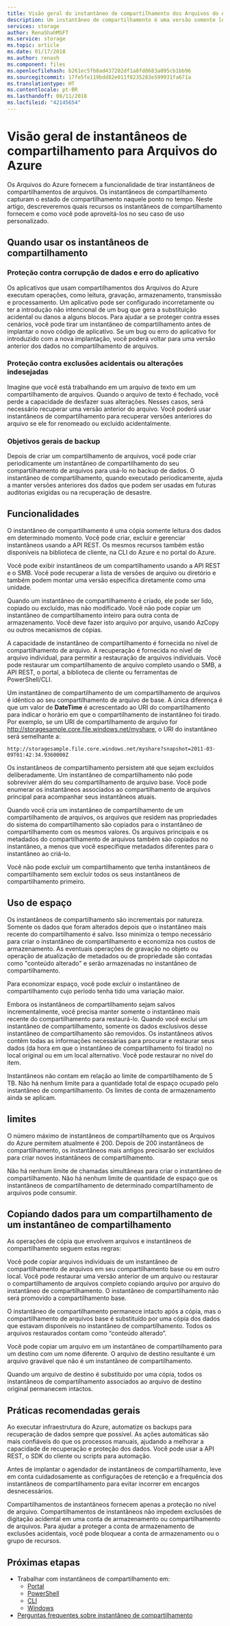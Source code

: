 ```yaml
---
title: Visão geral do instantâneo de compartilhamento dos Arquivos do Azure | Microsoft Docs
description: Um instantâneo de compartilhamento é uma versão somente leitura de um compartilhamento dos Arquivos do Azure feito em determinado momento, como uma maneira de fazer backup do compartilhamento.
services: storage
author: RenaShahMSFT
ms.service: storage
ms.topic: article
ms.date: 01/17/2018
ms.author: renash
ms.component: files
ms.openlocfilehash: b261ec5fb0ad437202df1a8fd8683a095cb1bb96
ms.sourcegitcommit: 17fe5fe119bdd82e011f8235283e599931fa671a
ms.translationtype: HT
ms.contentlocale: pt-BR
ms.lasthandoff: 08/11/2018
ms.locfileid: "42145654"
---
```

# <a name="overview-of-share-snapshots-for-azure-files"></a>Visão geral de instantâneos de compartilhamento para Arquivos do Azure 
Os Arquivos do Azure fornecem a funcionalidade de tirar instantâneos de compartilhamentos de arquivos. Os instantâneos de compartilhamento capturam o estado de compartilhamento naquele ponto no tempo. Neste artigo, descreveremos quais recursos os instantâneos de compartilhamento fornecem e como você pode aproveitá-los no seu caso de uso personalizado.

## <a name="when-to-use-share-snapshots"></a>Quando usar os instantâneos de compartilhamento

### <a name="protection-against-application-error-and-data-corruption"></a>Proteção contra corrupção de dados e erro do aplicativo
Os aplicativos que usam compartilhamentos dos Arquivos do Azure executam operações, como leitura, gravação, armazenamento, transmissão e processamento. Um aplicativo pode ser configurado incorretamente ou ter a introdução não intencional de um bug que gera a substituição acidental ou danos a alguns blocos. Para ajudar a se proteger contra esses cenários, você pode tirar um instantâneo de compartilhamento antes de implantar o novo código de aplicativo. Se um bug ou erro do aplicativo for introduzido com a nova implantação, você poderá voltar para uma versão anterior dos dados no compartilhamento de arquivos. 

### <a name="protection-against-accidental-deletions-or-unintended-changes"></a>Proteção contra exclusões acidentais ou alterações indesejadas
Imagine que você está trabalhando em um arquivo de texto em um compartilhamento de arquivos. Quando o arquivo de texto é fechado, você perde a capacidade de desfazer suas alterações. Nesses casos, será necessário recuperar uma versão anterior do arquivo. Você poderá usar instantâneos de compartilhamento para recuperar versões anteriores do arquivo se ele for renomeado ou excluído acidentalmente.

### <a name="general-backup-purposes"></a>Objetivos gerais de backup
Depois de criar um compartilhamento de arquivos, você pode criar periodicamente um instantâneo de compartilhamento do seu compartilhamento de arquivos para usá-lo no backup de dados. O instantâneo de compartilhamento, quando executado periodicamente, ajuda a manter versões anteriores dos dados que podem ser usadas em futuras auditorias exigidas ou na recuperação de desastre.

## <a name="capabilities"></a>Funcionalidades
O instantâneo de compartilhamento é uma cópia somente leitura dos dados em determinado momento. Você pode criar, excluir e gerenciar instantâneos usando a API REST. Os mesmos recursos também estão disponíveis na biblioteca de cliente, na CLI do Azure e no portal do Azure. 

Você pode exibir instantâneos de um compartilhamento usando a API REST e o SMB. Você pode recuperar a lista de versões de arquivo ou diretório e também podem montar uma versão específica diretamente como uma unidade. 

Quando um instantâneo de compartilhamento é criado, ele pode ser lido, copiado ou excluído, mas não modificado. Você não pode copiar um instantâneo de compartilhamento inteiro para outra conta de armazenamento. Você deve fazer isto arquivo por arquivo, usando AzCopy ou outros mecanismos de cópias.

A capacidade de instantâneo de compartilhamento é fornecida no nível de compartilhamento de arquivo. A recuperação é fornecida no nível de arquivo individual, para permitir a restauração de arquivos individuais. Você pode restaurar um compartilhamento de arquivo completo usando o SMB, a API REST, o portal, a biblioteca de cliente ou ferramentas de PowerShell/CLI.

Um instantâneo de compartilhamento de um compartilhamento de arquivos é idêntico ao seu compartilhamento de arquivo de base. A única diferença é que um valor de **DateTime** é acrescentado ao URI do compartilhamento para indicar o horário em que o compartilhamento de instantâneo foi tirado. Por exemplo, se um URI de compartilhamento de arquivo for http://storagesample.core.file.windows.net/myshare, o URI do instantâneo será semelhante a:
```
http://storagesample.file.core.windows.net/myshare?snapshot=2011-03-09T01:42:34.9360000Z
```

Os instantâneos de compartilhamento persistem até que sejam excluídos deliberadamente. Um instantâneo de compartilhamento não pode sobreviver além do seu compartilhamento de arquivo base. Você pode enumerar os instantâneos associados ao compartilhamento de arquivos principal para acompanhar seus instantâneos atuais. 

Quando você cria um instantâneo de compartilhamento de um compartilhamento de arquivos, os arquivos que residem nas propriedades do sistema do compartilhamento são copiados para o instantâneo de compartilhamento com os mesmos valores. Os arquivos principais e os metadados do compartilhamento de arquivos também são copiados no instantâneo, a menos que você especifique metadados diferentes para o instantâneo ao criá-lo.

Você não pode excluir um compartilhamento que tenha instantâneos de compartilhamento sem excluir todos os seus instantâneos de compartilhamento primeiro.

## <a name="space-usage"></a>Uso de espaço 
Os instantâneos de compartilhamento são incrementais por natureza. Somente os dados que foram alterados depois que o instantâneo mais recente do compartilhamento é salvo. Isso minimiza o tempo necessário para criar o instantâneo de compartilhamento e economiza nos custos de armazenamento. As eventuais operações de gravação no objeto ou operação de atualização de metadados ou de propriedade são contadas como "conteúdo alterado" e serão armazenadas no instantâneo de compartilhamento. 

Para economizar espaço, você pode excluir o instantâneo de compartilhamento cujo período tenha tido uma variação maior.

Embora os instantâneos de compartilhamento sejam salvos incrementalmente, você precisa manter somente o instantâneo mais recente do compartilhamento para restaurá-lo. Quando você exclui um instantâneo de compartilhamento, somente os dados exclusivos desse instantâneo de compartilhamento são removidos. Os instantâneos ativos contêm todas as informações necessárias para procurar e restaurar seus dados (da hora em que o instantâneo de compartilhamento foi tirado) no local original ou em um local alternativo. Você pode restaurar no nível do item.

Instantâneos não contam em relação ao limite de compartilhamento de 5 TB. Não há nenhum limite para a quantidade total de espaço ocupado pelo instantâneo de compartilhamento. Os limites de conta de armazenamento ainda se aplicam.

## <a name="limits"></a>limites
O número máximo de instantâneos de compartilhamento que os Arquivos do Azure permitem atualmente é 200. Depois de 200 instantâneos de compartilhamento, os instantâneos mais antigos precisarão ser excluídos para criar novos instantâneos de compartilhamento. 

Não há nenhum limite de chamadas simultâneas para criar o instantâneo de compartilhamento. Não há nenhum limite de quantidade de espaço que os instantâneos de compartilhamento de determinado compartilhamento de arquivos pode consumir. 

## <a name="copying-data-back-to-a-share-from-share-snapshot"></a>Copiando dados para um compartilhamento de um instantâneo de compartilhamento
As operações de cópia que envolvem arquivos e instantâneos de compartilhamento seguem estas regras:

Você pode copiar arquivos individuais de um instantâneo de compartilhamento de arquivos em seu compartilhamento base ou em outro local. Você pode restaurar uma versão anterior de um arquivo ou restaurar o compartilhamento de arquivos completo copiando arquivo por arquivo do instantâneo de compartilhamento. O instantâneo de compartilhamento não será promovido a compartilhamento base. 

O instantâneo de compartilhamento permanece intacto após a cópia, mas o compartilhamento de arquivos base é substituído por uma cópia dos dados que estavam disponíveis no instantâneo de compartilhamento. Todos os arquivos restaurados contam como “conteúdo alterado”.

Você pode copiar um arquivo em um instantâneo de compartilhamento para um destino com um nome diferente. O arquivo de destino resultante é um arquivo gravável que não é um instantâneo de compartilhamento.

Quando um arquivo de destino é substituído por uma cópia, todos os instantâneos de compartilhamento associados ao arquivo de destino original permanecem intactos.

## <a name="general-best-practices"></a>Práticas recomendadas gerais 
Ao executar infraestrutura do Azure, automatize os backups para recuperação de dados sempre que possível. As ações automáticas são mais confiáveis do que os processos manuais, ajudando a melhorar a capacidade de recuperação e proteção dos dados. Você pode usar a API REST, o SDK do cliente ou scripts para automação.

Antes de implantar o agendador de instantâneos de compartilhamento, leve em conta cuidadosamente as configurações de retenção e a frequência dos instantâneos de compartilhamento para evitar incorrer em encargos desnecessários.

Compartilhamentos de instantâneos fornecem apenas a proteção no nível de arquivo. Compartilhamentos de instantâneos não impedem exclusões de digitação acidental em uma conta de armazenamento ou compartilhamento de arquivos. Para ajudar a proteger a conta de armazenamento de exclusões acidentais, você pode bloquear a conta de armazenamento ou o grupo de recursos.

## <a name="next-steps"></a>Próximas etapas
- Trabalhar com instantâneos de compartilhamento em:
    - [Portal](storage-how-to-use-files-portal.md#create-and-modify-share-snapshots)
    - [PowerShell](storage-how-to-use-files-powershell.md#create-and-modify-share-snapshots)
    - [CLI](storage-how-to-use-files-cli.md#create-and-modify-share-snapshots)
    - [Windows](storage-how-to-use-files-windows.md#accessing-share-snapshots-from-windows)
- [Perguntas frequentes sobre instantâneo de compartilhamento](storage-files-faq.md#share-snapshots)
